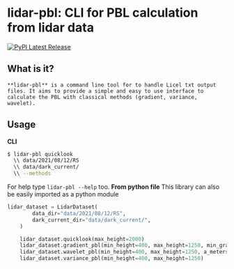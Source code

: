 # lidar-pbl: CLI for PBL calculation from lidar data

[![PyPI Latest Release](https://img.shields.io/pypi/v/lidar-pbl.svg)](https://pypi.org/project/lidar-pbl/)

## What is it?

    **lidar-pbl** is a command line tool for to handle Licel txt output files. It aims to provide a simple and easy to use interface to calculate the PBL with classical methods (gradient, variance, wavelet).

## Usage
**CLI**
```bash
$ lidar-pbl quicklook 
  \\ data/2021/08/12/RS 
  \\ data/dark_current/
  \\ --methods
```
For help type `lidar-pbl --help`	too.
**From python file**
This library can also be easily imported as a python module

```python	
lidar_dataset = LidarDataset(
        data_dir="data/2021/08/12/RS",
        dark_current_dir="data/dark_current/",
    )

    lidar_dataset.quicklook(max_height=2000)
    lidar_dataset.gradient_pbl(min_height=400, max_height=1250, min_grad=-0.05)
    lidar_dataset.wavelet_pbl(min_height=400, max_height=1250, a_meters=4)
    lidar_dataset.variance_pbl(min_height=400, max_height=1250)
```	




